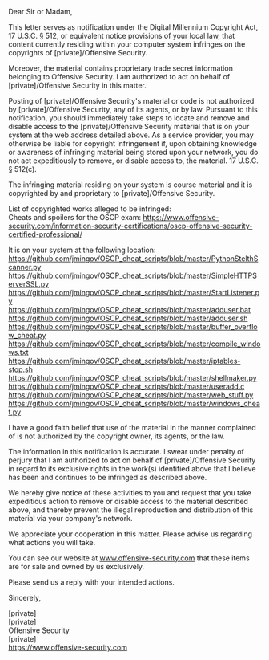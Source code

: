 Dear Sir or Madam,  
  
This letter serves as notification under the Digital Millennium Copyright Act, 17 U.S.C. § 512, or equivalent notice provisions of your local law, that content currently residing within your computer system infringes on the copyrights of [private]/Offensive Security.  
  
Moreover, the material contains proprietary trade secret information belonging to Offensive Security. I am authorized to act on behalf of [private]/Offensive Security in this matter.  
  
Posting of [private]/Offensive Security's material or code is not authorized by [private]/Offensive Security, any of its agents, or by law. Pursuant to this notification, you should immediately take steps to locate and remove and disable access to the [private]/Offensive Security material that is on your system at the web address detailed above. As a service provider, you may otherwise be liable for copyright infringement if, upon obtaining knowledge or awareness of infringing material being stored upon your network, you do not act expeditiously to remove, or disable access to, the material. 17 U.S.C. § 512(c).  
  
The infringing material residing on your system is course material and it is copyrighted by and proprietary to [private]/Offensive Security.  
  
List of copyrighted works alleged to be infringed:  
Cheats and spoilers for the OSCP exam: https://www.offensive-security.com/information-security-certifications/oscp-offensive-security-certified-professional/  
  
It is on your system at the following location:  
https://github.com/jmingov/OSCP_cheat_scripts/blob/master/PythonStelthScanner.py  
https://github.com/jmingov/OSCP_cheat_scripts/blob/master/SimpleHTTPServerSSL.py  
https://github.com/jmingov/OSCP_cheat_scripts/blob/master/StartListener.py  
https://github.com/jmingov/OSCP_cheat_scripts/blob/master/adduser.bat  
https://github.com/jmingov/OSCP_cheat_scripts/blob/master/adduser.sh  
https://github.com/jmingov/OSCP_cheat_scripts/blob/master/buffer_overflow_cheat.py  
https://github.com/jmingov/OSCP_cheat_scripts/blob/master/compile_windows.txt  
https://github.com/jmingov/OSCP_cheat_scripts/blob/master/iptables-stop.sh  
https://github.com/jmingov/OSCP_cheat_scripts/blob/master/shellmaker.py  
https://github.com/jmingov/OSCP_cheat_scripts/blob/master/useradd.c  
https://github.com/jmingov/OSCP_cheat_scripts/blob/master/web_stuff.py  
https://github.com/jmingov/OSCP_cheat_scripts/blob/master/windows_cheat.py  
  
I have a good faith belief that use of the material in the manner complained of is not authorized by the copyright owner, its agents, or the law.  
  
The information in this notification is accurate. I swear under penalty of perjury that I am authorized to act on behalf of [private]/Offensive Security in regard to its exclusive rights in the work(s) identified above that I believe has been and continues to be infringed as described above.  
  
We hereby give notice of these activities to you and request that you take expeditious action to remove or disable access to the material described above, and thereby prevent the illegal reproduction and distribution of this material via your company's network.  
  
We appreciate your cooperation in this matter. Please advise us regarding what actions you will take.  
  
You can see our website at www.offensive-security.com that these items are for sale and owned by us exclusively.  
  
Please send us a reply with your intended actions.  
  
Sincerely,  
  
[private]  
[private]  
Offensive Security  
[private]  
https://www.offensive-security.com  

